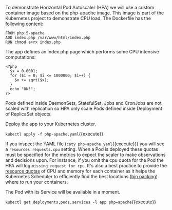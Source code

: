 To demonstrate Horizontal Pod Autoscaler (HPA) we will use a custom container image based on the php-apache image. This image is part of the Kubernetes project to demonstrate CPU load. The Dockerfile has the following content:

```
FROM php:5-apache
ADD index.php /var/www/html/index.php
RUN chmod a+rx index.php
```

The app defines an index.php page which performs some CPU intensive computations:

```
<?php
  $x = 0.0001;
  for ($i = 0; $i <= 1000000; $i++) {
    $x += sqrt($x);
  }
  echo "OK!";
?>
```

Pods defined inside DaemonSets, StatefulSet, Jobs and CronJobs are not scaled with replication so HPA only scale Pods defined inside Deployment of ReplicaSet objects.

Deploy the app to your Kubernetes cluster.

`kubectl apply -f php-apache.yaml`{{execute}}

If you inspect the YAML file (`caty php-apache.yaml`{{execute}}) you will see a `resources.requests.cpu` setting. When a Pod is deployed these quotas must be specified for the metrics to expect the scaler to make observations and decisions upon. For instance, if you omit the cpu quota for the Pod the HPA will log `missing request for cpu`. It's also a best practice to provide the [resource quotas](https://kubernetes.io/docs/concepts/policy/resource-quotas/) of CPU and memory for each container as it helps the Kubernetes Scheduler to efficiently find the best locations ([bin packing](https://en.wikipedia.org/wiki/Bin_packing_problem)) where to run your containers.

The Pod with its Service will be available in a moment.

`kubectl get deployments,pods,services -l app php=apache`{{execute}}
